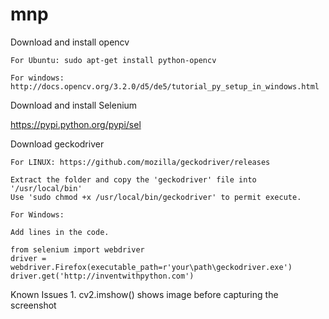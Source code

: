 # mnp

Download and install opencv
	
	For Ubuntu: sudo apt-get install python-opencv

	For windows: http://docs.opencv.org/3.2.0/d5/de5/tutorial_py_setup_in_windows.html

Download and install Selenium

https://pypi.python.org/pypi/sel

Download geckodriver

	For LINUX: https://github.com/mozilla/geckodriver/releases
	
	Extract the folder and copy the 'geckodriver' file into '/usr/local/bin'
	Use 'sudo chmod +x /usr/local/bin/geckodriver' to permit execute.

	For Windows:
	
	Add lines in the code.
 
	from selenium import webdriver
	driver = webdriver.Firefox(executable_path=r'your\path\geckodriver.exe')
	driver.get('http://inventwithpython.com')


Known Issues
    1. cv2.imshow() shows image before capturing the screenshot
